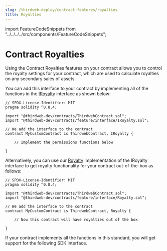 ```yaml
---
slug: /thirdweb-deploy/contract-features/royalties
title: Royalties
---
```


import FeatureCodeSnippets from "../../../../src/components/FeatureCodeSnippets";

# Contract Royalties

Using the Contract Royalties features on your contract allows you to control the royalty settings for your contract, which are used to calculate royalties on any secondary sales of assets.

You can add this interface to your contract by implementing all of the functions in the [IRoyalty](https://portal.thirdweb.com/contracts/IRoyalty) interface as shown below:

```solidity
// SPDX-License-Identifier: MIT
pragma solidity ^0.8.4;

import "@thirdweb-dev/contracts/ThirdwebContract.sol";
import "@thirdweb-dev/contracts/feature/interface/IRoyalty.sol";

// We add the interface to the contract
contract MyCustomContract is ThirdwebContract, IRoyalty {

    // Implement the permissions functions below

}
```


Alternatively, you can use our [Royalty](https://github.com/thirdweb-dev/contracts/feature/permissions/Royalty.sol) implementation of the IRoyalty interface to get royalty functionality for your contract out-of-the-box as follows:

```solidity
// SPDX-License-Identifier: MIT
pragma solidity ^0.8.4;

import "@thirdweb-dev/contracts/ThirdwebContract.sol";
import "@thirdweb-dev/contracts/feature/interface/Royalty.sol";

// We add the interface to the contract
contract MyCustomContract is ThirdwebContract, Royalty {

    // Now this contract will have royalties out of the box

}
```

If your contract implements all the functions in this standard, you will get support for the following SDK interface.

<FeatureCodeSnippets featureName="Royalty" />